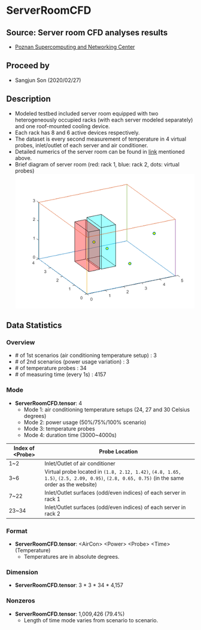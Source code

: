# ServerRoomCFD

## Source: Server room CFD analyses results 
- [Poznan Supercomputing and Networking Center](https://zenodo.org/record/3610078#.XlNpAigzaM8)

## Proceed by
  - Sangjun Son (2020/02/27)

## Description
- Modeled testbed included server room equipped with two heterogeneously occupied racks (with each server modeled separately) and one roof-mounted cooling device.
- Each rack has 8 and 6 active devices respectively.
- The dataset is every second measurement of temperature in 4 virtual probes, inlet/outlet of each server and air conditioner.
- Detailed numerics of the server room can be found in [link](https://zenodo.org/record/3610078#.XlNpAigzaM8) mentioned above.
- Brief diagram of server room (red: rack 1, blue: rack 2, dots: virtual probes)
![diagram](./original/diagram.png)

## Data Statistics
### Overview
- \# of 1st scenarios (air conditioning temperature setup) : 3
- \# of 2nd scenarios (power usage variation) : 3
- \# of temperature probes : 34
- \# of measuring time (every 1s) : 4157

### Mode
- **ServerRoomCFD.tensor**: 4
  - Mode 1: air conditioning temperature setups (24, 27 and 30 Celsius degrees)
  - Mode 2: power usage (50%/75%/100% scenario)
  - Mode 3: temperature probes
  - Mode 4: duration time (3000~4000s)

Index of \<Probe> | Probe Location
--- | ---
1~2 | Inlet/Outlet of air conditioner
3~6 | Virtual probe located in `(1.8, 2.12, 1.42)`, `(4.8, 1.65, 1.5)`, `(2.5, 2.09, 0.95)`, `(2.8, 0.65, 0.75)` (in the same order as the website)
7~22 | Inlet/Outlet surfaces (odd/even indices) of each server in rack 1
23~34 | Inlet/Outlet surfaces (odd/even indices) of each server in rack 2

### Format
- **ServerRoomCFD.tensor**: \<AirCon> \<Power> \<Probe> \<Time> (Temperature)
  - Temperatures are in absolute degrees.

### Dimension
- **ServerRoomCFD.tensor**: 3 * 3 * 34 * 4,157

### Nonzeros
- **ServerRoomCFD.tensor**: 1,009,426 (79.4%)
  - Length of time mode varies from scenario to scenario.

